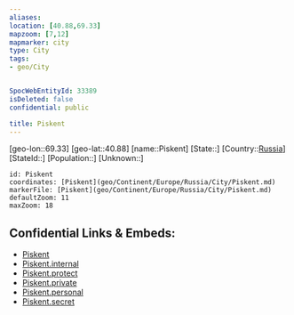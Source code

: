```yaml
---
aliases: 
location: [40.88,69.33]
mapzoom: [7,12] 
mapmarker: city 
type: City
tags:
- geo/City


SpocWebEntityId: 33389
isDeleted: false
confidential: public

title: Piskent
---
```

[geo-lon::69.33]
[geo-lat::40.88]
[name::Piskent]
[State::]
[Country::[Russia](geo/Continent/Europe/Russia.md)]
[StateId::]
[Population::]
[Unknown::]


```leaflet
id: Piskent
coordinates: [Piskent](geo/Continent/Europe/Russia/City/Piskent.md)
markerFile: [Piskent](geo/Continent/Europe/Russia/City/Piskent.md)
defaultZoom: 11 
maxZoom: 18
```


## Confidential Links & Embeds: 
- [Piskent](../../../../../../_public/geo/Continent/Europe/Russia/City/Piskent.md) 
- [Piskent.internal](../../../../../../_internal/geo/Continent/Europe/Russia/City/Piskent.internal.md) 
- [Piskent.protect](../../../../../../_protect/geo/Continent/Europe/Russia/City/Piskent.protect.md) 
- [Piskent.private](../../../../../../_private/geo/Continent/Europe/Russia/City/Piskent.private.md) 
- [Piskent.personal](../../../../../../_personal/geo/Continent/Europe/Russia/City/Piskent.personal.md) 
- [Piskent.secret](../../../../../../_secret/geo/Continent/Europe/Russia/City/Piskent.secret.md) 
